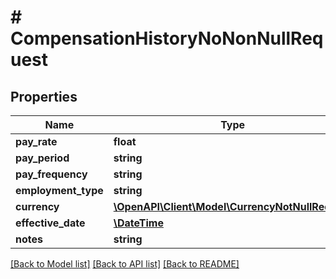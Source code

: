 # # CompensationHistoryNoNonNullRequest

## Properties

Name | Type | Description | Notes
------------ | ------------- | ------------- | -------------
**pay_rate** | **float** |  |
**pay_period** | **string** |  |
**pay_frequency** | **string** |  |
**employment_type** | **string** |  |
**currency** | [**\OpenAPI\Client\Model\CurrencyNotNullRequest**](CurrencyNotNullRequest.md) |  |
**effective_date** | [**\DateTime**](\DateTime.md) |  |
**notes** | **string** |  |

[[Back to Model list]](../../README.md#models) [[Back to API list]](../../README.md#endpoints) [[Back to README]](../../README.md)
